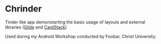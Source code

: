 # Chrinder
Tinder like app demonstarting the basic usage of layouts and external libraries ([Glide](https://github.com/bumptech/glide) and [CardStack](https://github.com/yuyakaido/CardStackView)]

Used during my Android Workshop conducted by Foobar, Christ University.  

